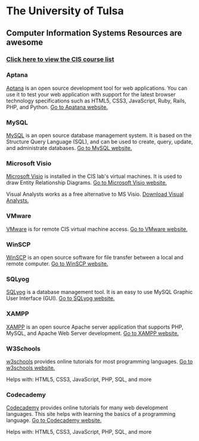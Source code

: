 # The University of Tulsa

## Computer Information Systems Resources are awesome


### [Click here to view the CIS course list](https://github.com/utulsa/cis)


### Aptana

[Aptana](http://www.aptana.com/) is an open source development tool for web applications. You can use it to test your web application with support for the latest browser technology specifications such as HTML5, CSS3, JavaScript, Ruby, Rails, PHP, and Python. [Go to Apatana website.](http://www.aptana.com/)

### MySQL

[MySQL](https://www.mysql.com/) is an open source database management system. It is based on the Structure Query Language (SQL), and can be used to create, query, update, and administrate databases. [Go to MySQL website.](https://www.mysql.com/)

### Microsoft Visio

[Microsoft Visio](http://www.microsoftstore.com/store/msusa/en_US/cat/Visio/categoryID.69407600?tduid=%289dbb288338ae885b5d7d74129007ce88%29%28256380%29%282459594%29%28SRi0yYDlqd0-rbC36FK42tSk_UZ4xfxtgg%29%28%29) is installed in the CIS lab's virtual machines. It is used to draw Entity Relationship Diagrams. [Go to Microsoft Visio website.](http://www.microsoftstore.com/store/msusa/en_US/cat/Visio/categoryID.69407600?tduid=%289dbb288338ae885b5d7d74129007ce88%29%28256380%29%282459594%29%28SRi0yYDlqd0-rbC36FK42tSk_UZ4xfxtgg%29%28%29)

Visual Analysts works as a free alternative to MS Visio. [Download Visual Analysts.](http://visual-analyst.software.informer.com/2.1/)

### VMware

[VMware](http://www.vmware.com/) is for remote CIS virtual machine access. [Go to VMware website.](http://www.vmware.com/)

### WinSCP

[WinSCP](https://winscp.net/eng/index.php) is an open source software for file transfer between a local and remote computer. [Go to WinSCP website.](https://winscp.net/eng/index.php)

### SQLyog

[SQLyog](https://www.webyog.com/product/sqlyog) is a database management tool. It is an easy to use MySQL Graphic User Interface (GUI). [Go to SQLyog website.](https://www.webyog.com/product/sqlyog)

### XAMPP

[XAMPP](https://www.apachefriends.org/index.html) is an open source Apache server application that supports PHP, MySQL, and Apache Web Server development. [Go to XAMPP website.](https://www.apachefriends.org/index.html)

### W3Schools

[w3schools](http://www.w3schools.com/) provides online tutorials for most programming languages. [Go to w3schools website.](http://www.w3schools.com/)

Helps with: HTML5, CSS3, JavaScript, PHP, SQL, and more

### Codecademy

[Codecademy](https://www.codecademy.com/) provides online tutorials for many web development languages. This site helps with learning the basics of a programming language. [Go to Codecademy website.](https://www.codecademy.com/)

Helps with: HTML5, CSS3, JavaScript, PHP, SQL, and more
